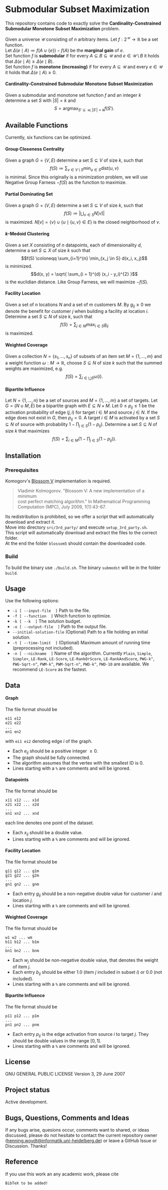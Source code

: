 
# Submodular Subset Maximization

This repository contains code to exactly solve the **Cardinality-Constrained Submodular Monotone Subset Maximization** problem.

Given a universe $\mathcal{U}$ consisting of $n$ arbitrary items. Let $f : 2^{\mathcal{U}} \to \mathbb{R}$ be a set function.      
Let $\Delta(e \mid A) \coloneqq f(A \cup \{e\}) - f(A)$ be the **marginal gain** of $e$.          
Set function $f$ is **submodular** if for every $A \subseteq B \subseteq \mathcal{U}$ and $e \in \mathcal{U} \setminus B$ it holds that $\Delta(e \mid A) \geq \Delta(e \mid B)$.        
Set function $f$ is **monotone (increasing)** if for every $A \subseteq \mathcal{U}$ and every $e \in \mathcal{U}$ it holds that $\Delta(e \mid A) \geq 0$.

#### Cardinality-Constrained Submodular Monotone Subset Maximization

Given a submodular and monotone set function $f$ and an integer $k$ determine a set $S$ with $|S| = k$ and        
$$S = \text{arg}\max_{S' \subseteq \mathcal{U}, |S'| = k} f(S').$$

## Available Functions

Currently, six functions can be optimized.

#### Group Closeness Centrality
Given a graph $G=(V, E)$ determine a set $S \subseteq V$ of size $k$, such that $$f(S) \coloneqq \sum_{v \in V \setminus S} \min_{u \in S} \text{dist}(u, v)$$ is minimal. Since this originally is a minimization problem, we will use Negative Group Farness $-f(S)$ as the function to maximize.

#### Partial Dominating Set
Given a graph $G=(V, E)$ determine a set $S \subseteq V$ of size $k$, such that $$f(S) \coloneqq |\bigcup_{v \in S} N[v]|$$ is maximized. $N[v] = \{v\} \cup \{u \mid \{u, v\} \in E\}$ is the closed neighborhood of $v$.

#### $k$-Medoid Clustering
Given a set $X$ consisting of $n$ datapoints, each of dimensionality $d$, determine a set $S \subseteq X$ of size $k$ such that $$f(S) \coloneqq \sum_{i=1}^{n} \min_{x_j \in S} d(x_i, x_j)$$ is minimized. $$d(x, y) = \sqrt{ \sum_{i = 1}^{d} (x_i - y_i)^{2} }$$ is the euclidian distance. Like Group Farness, we will maximize $-f(S)$.

#### Facility Location
Given a set of $n$ locations $N$ and a set of $m$ customers $M$. By $g_{ij} \geq 0$ we denote the benefit for customer $j$ when building a facility at location $i$. Determine a set $S \subseteq N$ of size $k$, such that $$f(S) = \sum_{j \in M} \max_{i \in S} g_{ij}$$ is maximized.

#### Weighted Coverage
Given a collection $N = \{s_1, \ldots, s_n\}$ of subsets of an item set $M = \{1, \ldots, m\}$ and a weight function $\omega: M \to \mathbb{R}$, choose $S \subseteq N$ of size $k$ such that the summed weights are maximized, e.g. $$f(S) = \sum_{i \in \bigcup S} \omega(i). $$

#### Bipartite Influence
Let $N = \{1, \ldots, n\}$ be a set of sources and $M = \{1, \ldots, m\}$ a set of targets. Let $G=(N \cup M, E)$ be a bipartite graph with $E \subseteq N \times M$. Let $0 \leq p_{ij} \leq 1$ be the activation probability of edge $(j, i)$ for target $i \in M$ and source $j \in N$. If the edge does not exist in $G$, then $p_{ij} = 0$. A target $i \in M$ is activated by a set $S \subseteq N$ of source with probability $1 - \prod_{j \in S}(1 - p_{ij})$. Determine a set $S \subseteq N$ of size $k$ that maximizes $$ f(S) = \sum_{i \in M} \Big(1 - \prod_{j \in S}(1 - p_{ij})\Big). $$

## Installation

### Prerequisites

Komogorv's [Blossom V](https://pub.ista.ac.at/~vnk/software.html#BLOSSOM5) implementation is required.

> Vladimir Kolmogorov. "Blossom V: A new implementation of a minimum  
> cost perfect matching algorithm." In Mathematical Programming  
> Computation (MPC), July 2009, 1(1):43-67.

Its redistribution is prohibited, so we offer a script that will automatically download and extract it.  
Move into directory `src/3rd_party/` and execute `setup_3rd_party.sh`.  
This script will automatically download and extract the files to the correct folder.  
At the end the folder `blossom5` should contain the downloaded code.

### Build
To build the binary use `./build.sh`. The binary `submodst` will be in the folder `build`.

## Usage

Use the following options:

- `-i [ --input-file  ]` Path to the file.
- `-f [ --function  ]` Which function to optimize.
- `-k [ --k  ]` The solution budget.
- `-o [ --output-file  ]` Path to the output file.
- `--initial-solution-file` (Optional) Path to a file holding an initial solution.
- `-t [ --time-limit  ]` (Optional) Maximum amount of running time (preprocessing not included).
- `-n [ --nickname  ]` Name of the algorithm. Currently `Plain`, `Simple`, `Simple+`, `LE-Rank`, `LE-Score`, `LE-RankOrScore`, `LE-RankAndScore`, `PWG-k^`, `PWG-Sqrt-n^`, `PWM-k^`, `PWM-Sqrt-n^`, `PWD-k^`, `PWD-10` are available. We recommend `LE-Score` as the fastest.

## Data

#### Graph

The file format should be

```  
e11 e12  
e21 e22  
...  
en1 en2  
```
with `ei1 ei2` denoting edge $i$ of the graph.

- Each $e_{ij}$ should be a positive integer $\geq 0$.
- The graph should be fully connected.
- The algorithm assumes that the vertex with the smallest ID is 0.
- Lines starting with a `%` are comments and will be ignored.

#### Datapoints

The file format should be

```
x11 x12 ... x1d
x21 x22 ... x2d
...
xn1 xn2 ... xnd
```   
each line denotes one point of the dataset.

- Each $x_{ij}$ should be a double value.
- Lines starting with a `%` are comments and will be ignored.

#### Facility Location

The file format should be
```
g11 g12 ... g1m
g21 g22 ... g2m
...
gn1 gn2 ... gnm
```
- Each entry $g_{ij}$ should be a non-negative double value for customer $i$ and location $j$.
- Lines starting with a `%` are comments and will be ignored.

#### Weighted Coverage

The file format should be
```
w1 w2 ... wm
b11 b12 ... b1m
...
bn1 bn2 ... bnm
```
- Each $w_j$ should be non-negative double value, that denotes the weight of item $j$.
- Each entry $b_{ij}$ should be either 1.0 (item $j$ included in subset $i$) or 0.0 (not included).
- Lines starting with a `%` are comments and will be ignored.


#### Bipartite Influence

The file format should be
```
p11 p12 ... p1m
...
pn1 pn2 ... pnm
```
- Each entry $p_{ij}$ is the edge activation from source $i$ to target $j$. They should be double values in the range $[0, 1]$.
- Lines starting with a `%` are comments and will be ignored.


## License

GNU GENERAL PUBLIC LICENSE Version 3, 29 June 2007

## Project status

Active development.

## Bugs, Questions, Comments and Ideas

If any bugs arise, quesions occur, comments want to shared, or ideas discussed, please do not hesitate to contact the current repository owner (henning.woydt@informatik.uni-heidelberg.de) or leave a GitHub Issue or Discussion. Thanks!

## Reference

If you use this work an any academic work, please cite
```
BibTeX to be added!
```